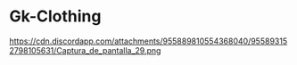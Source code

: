 # Gk-Clothing


https://cdn.discordapp.com/attachments/955889810554368040/955893152798105631/Captura_de_pantalla_29.png

